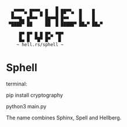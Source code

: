 ```
   ▄▄▄▄  ▄▄▄▄  ▄   █ ▄▄▄▄   ▄    ▄           
  █    ▀ █   █ █   █ █▀  ▀  █    █                
  ▀▀▀█▄ █▀▀▀   ██▀▀█ █▀▀    █    █              
 ▀████▀ ██     ██  █ █████▀ ██▄▀ ██▄▀                

     █▀ █▀ █ █ █▀▄ ▀█▀
     █▄ █  ▀█▀ █▀   █
    ~ hell.rs/sphell ~

```
# Sphell

terminal:

pip install cryptography

python3 main.py

The name combines Sphinx, Spell and Hellberg.

